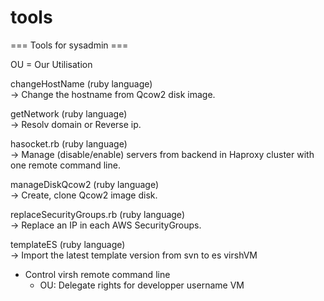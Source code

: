 # tools
=== Tools for sysadmin ===

OU = Our Utilisation

changeHostName (ruby language)<br/>
    -> Change the hostname from Qcow2 disk image.

getNetwork (ruby language) <br/>
    -> Resolv domain or Reverse ip.

hasocket.rb (ruby language)<br/>
    -> Manage (disable/enable) servers from backend in Haproxy cluster with one remote command line.

manageDiskQcow2 (ruby language)<br/>
    -> Create, clone Qcow2 image disk.

replaceSecurityGroups.rb (ruby language)<br/>
    -> Replace an IP in each AWS SecurityGroups.

templateES (ruby language)<br/>
    -> Import the latest template version from svn to es
virshVM<br/>
* Control virsh remote command line<br/>
    * OU: Delegate rights for developper username VM



